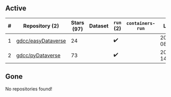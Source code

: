 ## Active
| # | Repository (2) | Stars (97) | Dataset | `run` (2) | `containers-run` | Last Modified |
| --- | --- | --- | --- | --- | --- | --- |
| 1 | [gdcc/easyDataverse](https://github.com/gdcc/easyDataverse) | 24 |  | :heavy_check_mark: |  | 2025-04-30 08:22:31+00:00 |
| 2 | [gdcc/pyDataverse](https://github.com/gdcc/pyDataverse) | 73 |  | :heavy_check_mark: |  | 2025-04-16 14:10:13+00:00 |

## Gone
No repositories found!
